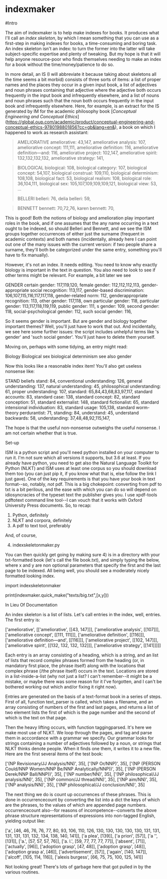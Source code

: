 # indexmaker

#Intro

The aim of indexmaker is to help make indexes for books. It produces what I'll call an *index skeleton*, by which I mean something that you can use as a first-step in making indexes for books, a time-consuming and boring task. An index skeleton isn't an index: to turn the former into the latter will take subject-specific expertise and plenty of tweaking. But my hope is that it will help anyone resource-poor who finds themselves needing to make an index for a book without the time/money/patience to do so.

In more detail, an IS (I will abbreviate it because taking about skeletons all the time seems a bit morbid) consists of three sorts of items: a list of proper names and the places they occur in a given input book, a list of adjectives and noun phrases containing that adjective where the adjective both occurs frequently in the input book and infrequently elsewhere, and a list of nouns and noun phrases such that the noun both occurs frequently in the input book and infrequently elsewhere. Here, for example, is an extract for the IS generated by IM for the academic philosophy book [*Conceptual Engineering and Conceptual Ethics*] (https://global.oup.com/academic/product/conceptual-engineering-and-conceptual-ethics-9780198801856?cc=gb&lang=en&), a book on which I happened to work as research assistant:

>AMELIORATIVE
>ameliorative: 43,147,
>ameliorative analysis: 107,
>ameliorative concept: 111,111,
>ameliorative definition: 116,
>ameliorative definition—and: 116,
>ameliorative project: 102,147,
>ameliorative spirit: 132,132,132,132,
>ameliorative strategy: 141,

>BIOLOGICAL
>biological: 108,
>biological category: 107,
>biological concept: 54,107,
>biological construal: 109,110,
>biological determinism: 108,108,
>biological fact: 53,
>biological realism: 108,
>biological role: 36,104,111,
>biological sex: 105,107,109,109,109,121,
>biological view: 53,
>...
>
>BELLERI
>belleri: 76,
>delia belleri: 59,

>BENNETT
>bennett: 70,72,76,
>karen bennett: 70,

This is good! Both the notions of biology and amelioration play important roles in the book, and if one assumes that the any name occurring in a text ought to be indexed, so should Belleri and Bennett, and we see the ISM groups together occurrences of either just the surname (frequent in academic contexts) and both names (incidentally, already here I can point out one of the many issues with the current version: if two people share a surname, they'll both be categorized under the same entry, something you'll have to fix manually).

However, it's not an index. It needs editing. You need to know why exactly biology is important in the text in question. You also need to look to see if other terms might be relevant. For example, a bit later we see

GENDER
certain gender: 117,119,120,
female gender: 112,112,112,113,
gender-appropriate social recognition: 113,117,
gender-based discrimination: 106,107,115,116,117,117,118,
gender-related norm: 112,
genderappropriate recognition: 113,
other gender: 117,118,
own particular gender: 118,
particular gender: 113,117,118,119,119,
public gender: 111,
s gender: 109,
second gender: 118,
social-psychological gender: 112,
such social gender: 116,

So it seems gender is important. But are gender and biology together important themes? Well, you'll just have to work that out. And incidentally, we see here some further issues: the script includes unhelpful terms like 's gender' and 'such social gender'. You'll just have to delete them yourself.

Moving on, perhaps with some tidying, an entry might read:

Biology
Biological sex
biological determinism
see also gender

Now this looks like a reasonable index item! You'll also get useless nonsense like:

STAND
beliefs stand: 84,
conventional understanding: 126,
general understanding: 137,
natural understanding: 45,
philosophical understanding: 61,
proper understanding: 107,
standard: 65,84,43,68,83,97,117,
standard accounts: 83,
standard case: 138,
standard concept: 82,
standard conception: 51,
standard externalist: 148,
standard fictionalist: 65,
standard intensional individuation: 83,
standard usage: 105,138,
standard worm-theory perdurantist: 71,
standing: 84,
understand: 45,
understand backwards: 58,
understanding: 37,48,48,92,115,147,

The hope is that the useful non-nonsense outweighs the useful nonsense. I am not certain whether that is true.

Set-up

ISM is a python script and you'll need python installed on your computer to run it. I'm not sure which all versions it supports, but 3.6 at least. If you already have python, you need to get also the Natural Language Toolkit for Python (NLKT) and ISM uses at least one corpus so you should download them too (you can just pip it, if you know what that is, else follow the link I just gave). One of the key requirements is that you have your book in text format--so, notably, *not* pdf. This is a big chokepoint: converting from pdf to txt is a bit perilous, and the ease with which you can do so will depend on idiosyncracies of the typeset text the publisher gives you. I use xpdf-tools pdftotext command line tool--I can vouch that it works with Oxford University Press documents. So, to recap:

1) Python, definitely
2) NLKT and corpora, definitely
3) A pdf to text tool, preferably

And, of course,

4) indexskeletonmaker.py

You can then quickly get going by making sure 4) is in a directory with your txt-formatted book (let's call the file book.txt), and simply typing the below, where x and y are non optional parameters that specify the first and the last page to be indexed. All being well, you should see a moderately nicely formatted looking index.

import indexskeletonmaker

print(indexmaker.quick_make("texts/big.txt",[x,y]))

In Lieu Of Documentation

An index skeleton is a list of lists. Let's call entries in the index, well, entries. The first entry is:

['ameliorative', [['ameliorative', [[43, 147]]], ['ameliorative analysis', [[107]]], ['ameliorative concept', [[111, 111]]], ['ameliorative definition', [[116]]], ['ameliorative definition—and', [[116]]], ['ameliorative project', [[102, 147]]], ['ameliorative spirit', [[132, 132, 132, 132]]], ['ameliorative strategy', [[141]]]]]

Each entry is an array consisting of a heading, which is a string, and an list of lists that record complex phrases formed from the heading (or, in mandatory first place, the phrase itself) along with the locations that complex phrase (/the phrase itself) occurs in the text. Locations are stored in a list-inside-a-list (why not just a list? I can't remember--it might be a mistake, or maybe there was some reason for it I've forgotten, and I can't be bothered working out which and/or fixing it right now).

Entries are generated on the basis of a text-format book in a series of steps. First of all, function text_parser is called, which takes a filename, and an array consisting of numbers of the first and last pages, and returns a list of two element lists the first of which is the page number and the second of which is the text on that page.

Then the heavy lifting occurs, with function taggingparsed. It's here we make most use of NLKT. We loop through the pages, and tag and parse them in acccordance with a grammar we specify. Our grammar looks for strings containing a number of adjectives followed by a noun, or strings that NLKT thinks denote people. When it finds one them, it writes it to a new file. Here are the first several items of the test book:

['(NP Revisionary/JJ Analysis/NN)', 35], ['(NP Or/NNP)', 35], ['(NP (PERSON Could/NNP Women/NNP Be/NNP Analytically/NNP))', 35], ['(NP (PERSON Derek/NNP Ball/NNP))', 35], ['(NP number/NN)', 35], ['(NP philosophical/JJ analysis/NN)', 35], ['(NP common/JJ thread/NN)', 35], ['(NP aim/NN)', 35], ['(NP analysis/NN)', 35], ['(NP philosophical/JJ conclusion/NN)', 35]

The next thing we do is count up occurrences of these phrases. This is done in occurrencecount by converting the list into a dict the keys of which are the phrases, to the values of which are appended page numbers. occurrencecount also--for reasons of incompetence--converts the above phrase structure representations of expressions into non-tagged English, yielding output like:

['a', [46, 46, 76, 76, 77, 80, 93, 106, 110, 126, 130, 130, 130, 130, 130, 131, 131, 131, 131, 131, 132, 134, 138, 140, 141]], ['a plea', [139]], ['a priori', [57]], ['a ’', [131]], ['a.', [57, 57, 57, 76]], ['a. l.', [59, 77, 77, 77, 77]], ['absent', [71]], ['actually', [96]], ['adoption grasp', [47, 48]], ['adoption grasp', [48]], ['adoption grasp a', [46]], ['advertisement', [57]], ['again', [140, 147]], ['alcoff', [105, 114, 116]], ['alexis burgess', [66, 75, 75, 100, 125, 141]]

Not looking great! There's lots of garbage here that got pulled in by the various routines.


